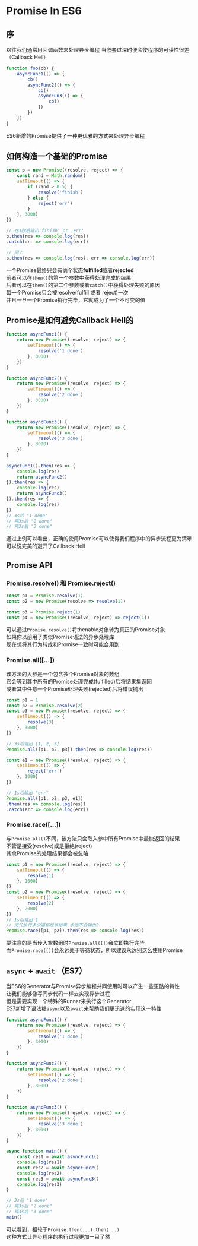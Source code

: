 # Promise In ES6

## 序
以往我们通常用回调函数来处理异步编程
当嵌套过深时便会使程序的可读性很差（Callback Hell）
```js
function foo(cb) {
	asyncFunc1(() => {
		cb()
		asyncFunc2(() => {
			cb()
			asyncFun3(() => {
				cb()
			})
		})
	})
}
```
ES6新增的Promise提供了一种更优雅的方式来处理异步编程

## 如何构造一个基础的Promise
```js
const p = new Promise((resolve, reject) => {
	const rand = Math.random()
	setTimeout(() => {
		if (rand > 0.5) {
			resolve('finish')
		} else {
			reject('err')
		}
	}, 3000)
})

// 在3秒后输出'finish' or 'err'
p.then(res => console.log(res))
.catch(err => console.log(err))

// 同上
p.then(res => console.log(res), err => console.log(err))
```
一个Promise最终只会有俩个状态**fulfilled**或者**rejected**  
前者可以在`then()`的第一个参数中获得处理完成的结果  
后者可以在`then()`的第二个参数或者`catch()`中获得处理失败的原因  
每一个Promise只会被resolve(fulfill 或者 reject)一次  
并且一旦一个Promise执行完毕，它就成为了一个不可变的值  

## Promise是如何避免Callback Hell的
```js
function asyncFunc1() {
	return new Promise((resolve, reject) => {
		setTimeout(() => {
			resolve('1 done')
		}, 3000)
	})
}

function asyncFunc2() {
	return new Promise((resolve, reject) => {
		setTimeout(() => {
			resolve('2 done')
		}, 3000)
	})
}

function asyncFunc3() {
	return new Promise((resolve, reject) => {
		setTimeout(() => {
			resolve('3 done')
		}, 3000)
	})
}

asyncFunc1().then(res => {
	console.log(res)
	return asyncFunc2()
}).then(res => {
	console.log(res)
	return asyncFunc3()
}).then(res => {
	console.log(res)
})
// 3s后 "1 done"
// 再3s后 "2 done"
// 再3s后 "3 done"
```
通过上例可以看出，正确的使用Promise可以使得我们程序中的异步流程更为清晰  
可以说完美的避开了Callback Hell

## Promise API

### Promise.resolve() 和 Promise.reject()
```js
const p1 = Promise.resolve(1)
const p2 = new Promise(resolve => resolve(1))

const p3 = Promise.reject(1)
const p4 = new Promise((resolve, reject) => reject(1))
```
可以通过`Promise.resolve()`将thenable对象转为真正的Promise对象  
如果你以前用了类似Promise语法的异步处理库  
现在想将其行为转成和Promise一致时可能会用到

### Promise.all([...])
该方法的入参是一个包含多个Promise对象的数组  
它会等到其中所有的Promise处理完成(fulfilled)后将结果集返回  
或者其中任意一个Promise处理失败(rejected)后将错误抛出
```js
const p1 = 1
const p2 = Promise.resolve(2)
const p3 = new Promise((resolve, reject) => {
	setTimeout(() => {
		resolve(3)
	}, 3000)
})

// 3s后输出 [1, 2, 3]
Promise.all([p1, p2, p3]).then(res => console.log(res))

const e1 = new Promise((resolve, reject) => {
	setTimeout(() => {
		reject('err')
	}, 1000)
})

// 1s后输出 "err"
Promise.all([p1, p2, p3, e1])
.then(res => console.log(res))
.catch(err => console.log(err))
```

### Promise.race([...])
与`Promise.all()`不同，该方法只会取入参中所有Promise中最快返回的结果  
不管是接受(resolve)或是拒绝(reject)  
其余Promise的处理结果都会被忽略
```js
const p1 = new Promise((resolve, reject) => {
	setTimeout(() => {
		resolve(1)
	}, 1000)
})
const p2 = new Promise((resolve, reject) => {
	setTimeout(() => {
		resolve(2)
	}, 2000)
})
// 1s后输出 1
// 无论执行多少遍都是该结果 永远不会输出2
Promise.race([p1, p2]).then(res => console.log(res))
```
要注意的是当传入空数组时`Promise.all([])`会立即执行完毕  
而`Promise.race([])`会永远处于等待状态，所以建议永远别这么使用Promise

## `async` + `await` （ES7）
当ES6的Generator与Promise异步编程共同使用时可以产生一些更酷的特性  
让我们能够像写同步代码一样去实现异步过程  
但是需要实现一个特殊的Runner来执行这个Generator  
ES7新增了语法糖`async`以及`await`来帮助我们更迅速的实现这一特性
```js
function asyncFunc1() {
	return new Promise((resolve, reject) => {
		setTimeout(() => {
			resolve('1 done')
		}, 3000)
	})
}

function asyncFunc2() {
	return new Promise((resolve, reject) => {
		setTimeout(() => {
			resolve('2 done')
		}, 3000)
	})
}

function asyncFunc3() {
	return new Promise((resolve, reject) => {
		setTimeout(() => {
			resolve('3 done')
		}, 3000)
	})
}

async function main() {
	const res1 = await asyncFunc1()
	console.log(res1)
	const res2 = await asyncFunc2()
	console.log(res2)
	const res3 = await asyncFunc3()
	console.log(res3)
}

// 3s后 "1 done"
// 再3s后 "2 done"
// 再3s后 "3 done"
main()
```
可以看到，相较于`Promise.then(...).then(...)`  
这种方式让异步程序的执行过程更加一目了然
